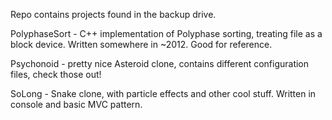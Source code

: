Repo contains projects found in the backup drive.  

PolyphaseSort - C++ implementation of Polyphase sorting, treating file as a block device. Written somewhere in ~2012. Good for reference.  
  
Psychonoid - pretty nice Asteroid clone, contains different configuration files, check those out!  
  
SoLong - Snake clone, with particle effects and other cool stuff. Written in console and basic MVC pattern.  
